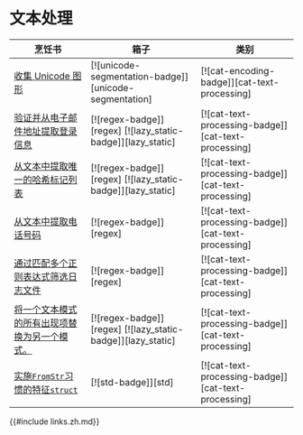 # 文本处理

| 烹饪书                                                                 | 箱子                                                        | 类别                                                |
| ---------------------------------------------------------------------- | ----------------------------------------------------------- | --------------------------------------------------- |
| [收集 Unicode 图形][ex-unicode-graphemes]                              | [![unicode-segmentation-badge]][unicode-segmentation]       | [![cat-encoding-badge]][cat-text-processing]        |
| [验证并从电子邮件地址提取登录信息][ex-verify-extract-email]            | [![regex-badge]][regex] [![lazy_static-badge]][lazy_static] | [![cat-text-processing-badge]][cat-text-processing] |
| [从文本中提取唯一的哈希标记列表][ex-extract-hashtags]                  | [![regex-badge]][regex] [![lazy_static-badge]][lazy_static] | [![cat-text-processing-badge]][cat-text-processing] |
| [从文本中提取电话号码][ex-phone]                                       | [![regex-badge]][regex]                                     | [![cat-text-processing-badge]][cat-text-processing] |
| [通过匹配多个正则表达式筛选日志文件][ex-regex-filter-log]              | [![regex-badge]][regex]                                     | [![cat-text-processing-badge]][cat-text-processing] |
| [将一个文本模式的所有出现项替换为另一个模式。][ex-regex-replace-named] | [![regex-badge]][regex] [![lazy_static-badge]][lazy_static] | [![cat-text-processing-badge]][cat-text-processing] |
| [实施`FromStr`习惯的特征`struct`][string_parsing-from_str]             | [![std-badge]][std]                                         | [![cat-text-processing-badge]][cat-text-processing] |

[ex-verify-extract-email]: text/regex.zh.html#verify-and-extract-login-from-an-email-address
[ex-extract-hashtags]: text/regex.zh.html#extract-a-list-of-unique-hashtags-from-a-text
[ex-phone]: text/regex.zh.html#extract-phone-numbers-from-text
[ex-regex-filter-log]: text/regex.zh.html#filter-a-log-file-by-matching-multiple-regular-expressions
[ex-regex-replace-named]: text/regex.zh.html#replace-all-occurrences-of-one-text-pattern-with-another-pattern
[ex-unicode-graphemes]: text/string_parsing.zh.html#collect-unicode-graphemes
[string_parsing-from_str]: text/string_parsing.zh.html#implement-the-fromstr-trait-for-a-custom-struct

{{#include links.zh.md}}
